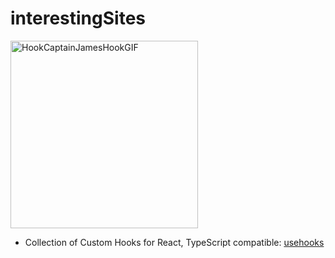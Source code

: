 # interestingSites


<img src="https://github.com/user-attachments/assets/aaabc344-8349-473d-8f6c-6c75ba1ed9ef" width="300" alt="HookCaptainJamesHookGIF">

* Collection of Custom Hooks for React, TypeScript compatible: [usehooks](https://usehooks.com/)

